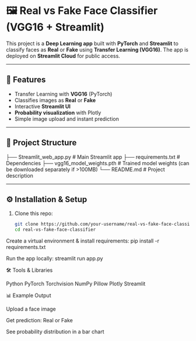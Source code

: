 # 🖼 Real vs Fake Face Classifier (VGG16 + Streamlit)

This project is a **Deep Learning app** built with **PyTorch** and **Streamlit** to classify faces as **Real** or **Fake** using **Transfer Learning (VGG16)**. The app is deployed on **Streamlit Cloud** for public access.

---

## 🚀 Features
- Transfer Learning with **VGG16** (PyTorch)
- Classifies images as **Real** or **Fake**
- Interactive **Streamlit UI**
- **Probability visualization** with Plotly
- Simple image upload and instant prediction

---

## 📂 Project Structure
├── Streamlit_web_app.py # Main Streamlit app
├── requirements.txt # Dependencies
├── vgg16_model_weights.pth # Trained model weights (can be downloaded separately if >100MB)
└── README.md # Project description

---

## ⚙️ Installation & Setup
1. Clone this repo:
   ```bash
   git clone https://github.com/your-username/real-vs-fake-face-classifier.git
   cd real-vs-fake-face-classifier

Create a virtual environment & install requirements:
pip install -r requirements.txt

Run the app locally:
streamlit run app.py


🛠 Tools & Libraries

Python
PyTorch
Torchvision
NumPy
Pillow
Plotly
Streamlit


📊 Example Output

Upload a face image

Get prediction: Real or Fake

See probability distribution in a bar chart





